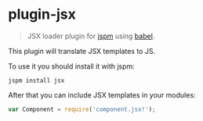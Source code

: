 # plugin-jsx

> JSX loader plugin for [jspm](https://jspm.io) using [babel](https://babeljs.io/).

This plugin will translate JSX templates to JS.

To use it you should install it with jspm:

```
jspm install jsx
```

After that you can include JSX templates in your modules:

```js
var Component = require('component.jsx!');
```

